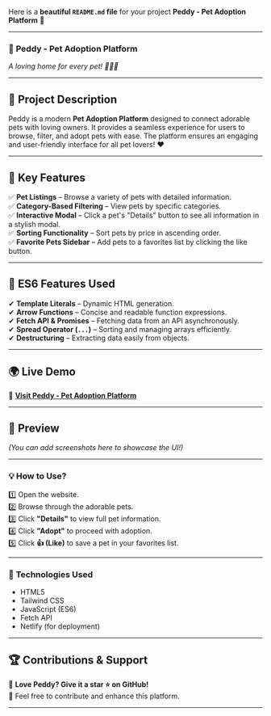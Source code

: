 Here is a **beautiful `README.md` file** for your project **Peddy - Pet Adoption Platform** 🚀  

---

### 📌 **Peddy - Pet Adoption Platform**  
*A loving home for every pet! 🐶🐱🐾*  

---

## 📝 **Project Description**  
Peddy is a modern **Pet Adoption Platform** designed to connect adorable pets with loving owners. It provides a seamless experience for users to browse, filter, and adopt pets with ease. The platform ensures an engaging and user-friendly interface for all pet lovers! ❤️  

---

## 🌟 **Key Features**  
✅ **Pet Listings** – Browse a variety of pets with detailed information.  
✅ **Category-Based Filtering** – View pets by specific categories.  
✅ **Interactive Modal** – Click a pet's "Details" button to see all information in a stylish modal.  
✅ **Sorting Functionality** – Sort pets by price in ascending order.  
✅ **Favorite Pets Sidebar** – Add pets to a favorites list by clicking the like button.  

---

## 🚀 **ES6 Features Used**  
✔ **Template Literals** – Dynamic HTML generation.  
✔ **Arrow Functions** – Concise and readable function expressions.  
✔ **Fetch API & Promises** – Fetching data from an API asynchronously.  
✔ **Spread Operator (`...`)** – Sorting and managing arrays efficiently.  
✔ **Destructuring** – Extracting data easily from objects.  

---

## 🌍 **Live Demo**  
🔗 **[Visit Peddy - Pet Adoption Platform](https://petadoptionbytrs.netlify.app/)**  

---

## 📸 **Preview**  
*(You can add screenshots here to showcase the UI!)*  

---

### 💡 **How to Use?**  
1️⃣ Open the website.  
2️⃣ Browse through the adorable pets.  
3️⃣ Click **"Details"** to view full pet information.  
4️⃣ Click **"Adopt"** to proceed with adoption.  
5️⃣ Click **👍 (Like)** to save a pet in your favorites list.  

---

### 🔧 **Technologies Used**  
- HTML5  
- Tailwind CSS  
- JavaScript (ES6)  
- Fetch API  
- Netlify (for deployment)  

---

## 🏆 **Contributions & Support**  
💙 **Love Peddy? Give it a star ⭐ on GitHub!**  
📩 Feel free to contribute and enhance this platform.  

---


